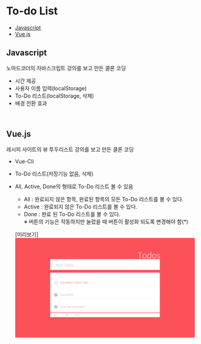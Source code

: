 # To-do List

- [Javascript](https://github.com/may54ther/to-do-list/README.md/#Javascript)
- [Vue.js](https://github.com/may54ther/to-do-list/README.md/#Vue.js)

## Javascript

노마드코더의 자바스크립트 강의를 보고 만든 클론 코딩

- 시간 제공
- 사용자 이름 입력(localStorage)
- To-Do 리스트(localStorage, 삭제)
- 배경 전환 효과

<br/>

## Vue.js

레시피 사이트의 뷰 투두리스트 강의를 보고 만든 클론 코딩

- Vue-Cli
- To-Do 리스트(저장기능 없음, 삭제)
- All, Active, Done의 형태로 To-Do 리스트 볼 수 있음

  - All : 완료되지 않은 항목, 완료된 항목의 모든 To-Do 리스트를 볼 수 있다.
  - Active : 완료되지 않은 To-Do 리스트를 볼 수 있다.
  - Done : 완료 된 To-Do 리스트를 볼 수 있다.
    <br/>※ 버튼의 기능은 작동하지만 눌렀을 때 버튼이 활성화 되도록 변경해야 함(\*)

  [미리보기]
  ![Todos Preview Image](./Todos-design.png)
